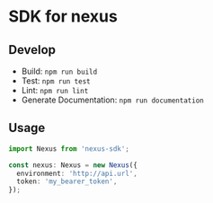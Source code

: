 # SDK for nexus

## Develop

- Build: `npm run build`
- Test: `npm run test`
- Lint: `npm run lint`
- Generate Documentation: `npm run documentation`

## Usage

```typescript
import Nexus from 'nexus-sdk';

const nexus: Nexus = new Nexus({
  environment: 'http://api.url',
  token: 'my_bearer_token',
});
```

